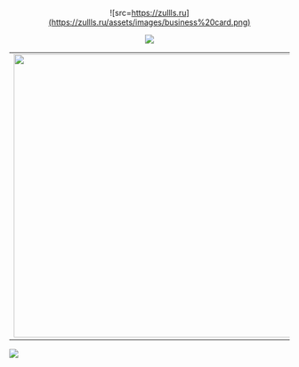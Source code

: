 <div align=center>

![src=https://zullls.ru](https://zullls.ru/assets/images/business%20card.png)

![](https://enb1p2fwazcr7bh.m.pipedream.net)
  
</div>

<p align=center>
  <table>
    <tr>
      <td><a href="https://github.com/Zullls"><img width="510px" align="left" src="https://github-readme-stats.vercel.app/api?username=Zullls&hide_border=true&count_private=false&layout=compact&hide_title=true&show_icons=true&theme=dark&icon_color=5194f0&bg_color=0d1117"/>
      </td>
      <td><a href="https://github.com/Zullls"><img width="510px" src="https://github-readme-stats.vercel.app/api/top-langs/?username=Zullls&hide=html&layout=compact&hide_border=true&hide_title=true&theme=dark&icon_color=5194f0&bg_color=0d1117"/></td>
    </tr>   
  </table>
</p>

<a href="https://discord.gg/PXa7SwnY5W">
  <img src="http://invidget.switchblade.xyz/PXa7SwnY5W" />
</a>
